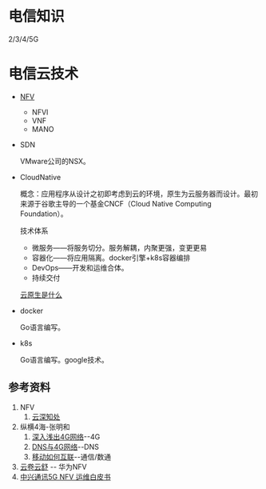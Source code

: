 # 电信知识

2/3/4/5G



# 电信云技术

- [NFV](.\02_NFV\NFV知识.md)

  - NFVI
  - VNF
  - MANO

- SDN

  	VMware公司的NSX。

- CloudNative

  概念：应用程序从设计之初即考虑到云的环境，原生为云服务器而设计。最初来源于谷歌主导的一个基金CNCF（Cloud Native Computing Foundation）。

  技术体系

  - 微服务——将服务切分。服务解耦，内聚更强，变更更易
  - 容器化——将应用隔离。docker引擎+k8s容器编排
  - DevOps——开发和运维合体。
  - 持续交付

  [云原生是什么](https://bbs.huaweicloud.com/blogs/346037)

- docker

  Go语言编写。

- k8s

  Go语言编写。google技术。

## 参考资料

1. NFV
   1. [云深知处](http://3ms.huawei.com/km/blogs/details/2232897?l=zh-cn)
2. 纵横4海-张明和
   1. [深入浅出4G网络](http://3ms.huawei.com/km/blogs/details/1531183)--4G
   2. [DNS与4G网络](http://3ms.huawei.com/km/blogs/details/1531183)--DNS
   3. [移动如何互联](http://3ms.huawei.com/km/blogs/details/1927441)--通信/数通
3. [云卷云舒](http://3ms.huawei.com/km/blogs/details/5868971) -- 华为NFV
4. [中兴通讯5G NFV 运维白皮书](http://portal.etsi.org/NFV/NFV_White_Paper.pdf)

